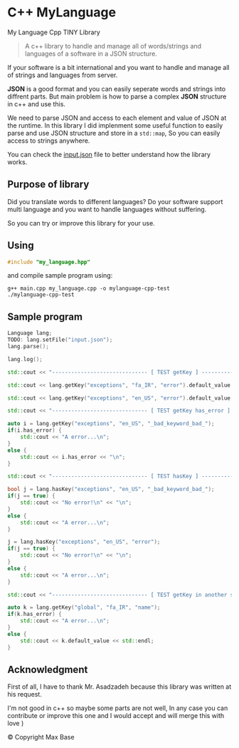 # C++ MyLanguage

My Language Cpp TINY Library

> A c++ library to handle and manage all of words/strings and languages of a software in a JSON structure.

If your software is a bit international and you want to handle and manage all of strings and languages from server.

**JSON** is a good format and you can easily seperate words and strings into diffrent parts. But main problem is how to parse a complex **JSON** structure in c++ and use this.

We need to parse JSON and access to each element and value of JSON at the runtime.
In this library I did implenment some useful function to easily parse and use JSON structure and store in a `std::map`, So you can easily access to strings anywhere.

You can check the [input.json](input.json) file to better understand how the library works.

## Purpose of library 

Did you translate words to different languages? Do your software support multi language and you want to handle languages without suffering.

So you can try or improve this library for your use.

## Using

```cpp
#include "my_language.hpp"
```

and compile sample program using:

```
g++ main.cpp my_language.cpp -o mylanguage-cpp-test
./mylanguage-cpp-test
```

## Sample program

```cpp
Language lang;
TODO: lang.setFile("input.json");
lang.parse();

lang.log();

std::cout << "------------------------------ [ TEST getKey ] -----------------------------\n";

std::cout << lang.getKey("exceptions", "fa_IR", "error").default_value << "\n";

std::cout << lang.getKey("exceptions", "en_US", "error").default_value << "\n";

std::cout << "------------------------------ [ TEST getKey has_error ] -----------------------------\n";

auto i = lang.getKey("exceptions", "en_US", "_bad_keyword_bad_");
if(i.has_error) {
    std::cout << "A error...\n";
}
else {
    std::cout << i.has_error << "\n";
}

std::cout << "------------------------------ [ TEST hasKey ] -----------------------------\n";

bool j = lang.hasKey("exceptions", "en_US", "_bad_keyword_bad_");
if(j == true) {
    std::cout << "No error!\n" << "\n";
}
else {
    std::cout << "A error...\n";
}

j = lang.hasKey("exceptions", "en_US", "error");
if(j == true) {
    std::cout << "No error!\n" << "\n";
}
else {
    std::cout << "A error...\n";
}

std::cout << "------------------------------ [ TEST getKey in another sheet ] -----------------------------\n";

auto k = lang.getKey("global", "fa_IR", "name");
if(k.has_error) {
    std::cout << "A error...\n";
}
else {
    std::cout << k.default_value << std::endl;
}
```

## Acknowledgment

First of all, I have to thank Mr. Asadzadeh because this library was written at his request.

I'm not good in c++ so maybe some parts are not well, In any case you can contribute or improve this one and I would accept and will merge this with love )

© Copyright Max Base
